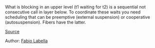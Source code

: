 What is blocking in an upper level (t1 waiting for t2) is a sequential not consecutive call in  layer  below. 
To coordinate these waits you need scheduling that can be preemptive (external suspension) or cooperative (autosuspension). Fibers have the latter.

[Source](https://youtu.be/x5_MmZVLiSM?list=LL30eQanWW-SQt5XeLKb596Q&t=1062)

Author: [Fabio Labella](authors/fabio_labella.md)